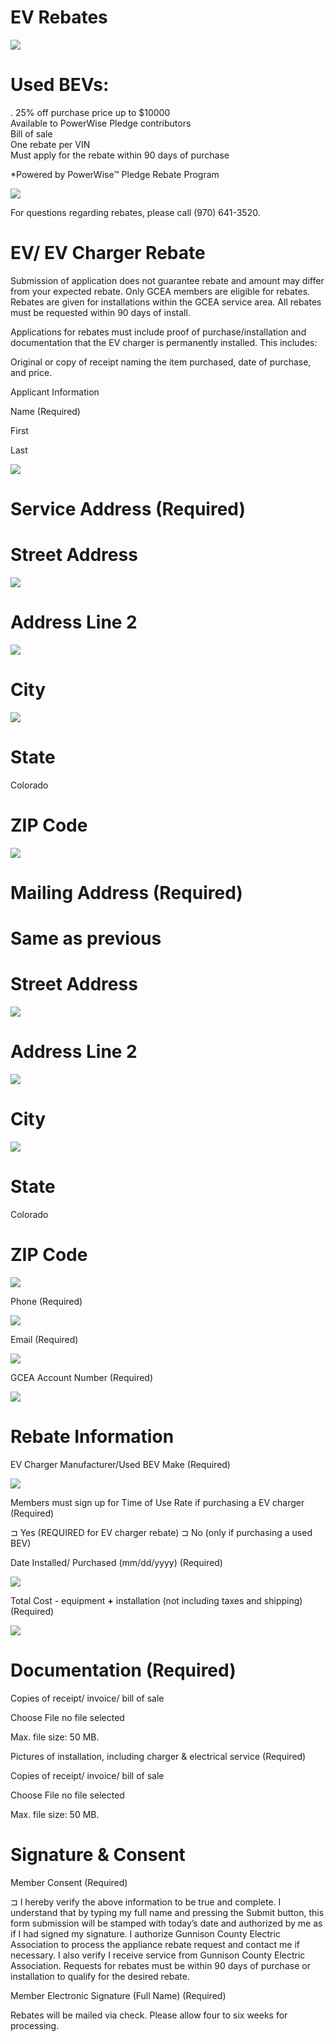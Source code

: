 # EV Rebates  

![](images/31c3d6adac7b63b8877f47abad4a2b66d2c337a50000c439142f191d69b26161.jpg)  

# Used BEVs:  

. $25\%$ off purchase price up to $\$10000$   
Available to PowerWise Pledge contributors   
Bill of sale   
One rebate per VIN   
Must apply for the rebate within 90 days of purchase  

\*Powered by PowerWise™ Pledge Rebate Program  

![](images/bb36565b9c007380642c9863f2aa8fe447a09a97f40c3b6df6eb963c0c634a97.jpg)  

For questions regarding rebates, please call (970) 641-3520.  

# EV/ EV Charger Rebate  

Submission of application does not guarantee rebate and amount may differ from your expected rebate. Only GCEA members are eligible for rebates. Rebates are given for installations within the GCEA service area. All rebates must be requested within 90 days of install.  

Applications for rebates must include proof of purchase/installation and documentation that the EV charger is permanently installed. This includes:  

Original or copy of receipt naming the item purchased, date of purchase, and price.  

Applicant Information  

Name (Required)  

First  

Last  

![](images/f3c746d3b4d2dc1514ca7776dd2962181ea8dd0000e6e18c0f8e8741db7c7f60.jpg)  

# Service Address (Required)  

# Street Address  

![](images/145841670e01f0ce4b214dddffe7197cab95e0acb763ea31a27bd8568fc40a96.jpg)  

# Address Line 2  

![](images/7f8619e8987b03841535d0ba3d8e00bd0394754bf0890fce3b5a98e144c648c0.jpg)  

# City  

![](images/95bacde85feef5e7fefb0ab24737ab6f50bdaa7264969750bbf83691f4278cdc.jpg)  

# State  

Colorado  

# ZIP Code  

![](images/14a4935538e9d59b015f6b199ff6654882f3cdfdc54c25ebdda5736f8815b810.jpg)  

# Mailing Address (Required)  

# Same as previous  

# Street Address  

![](images/c80840ebc8f1a4515444059fc3df3580fedfbdb3ee1c32fec86ef89c44828165.jpg)  

# Address Line 2  

![](images/7787ee308a0f963ebed89bd2dfb2181b126affee7bdc87a1187701cdda08251e.jpg)  

# City  

![](images/c94e7d75eeeb5efc35efc741434a67260cdf7c97d74b14d45fca67a0e2b3a607.jpg)  

# State  

Colorado  

# ZIP Code  

![](images/853ce87ac6aa56703576944577e4a52e201b6bcd3bce74d09378cab461c3dab8.jpg)  

Phone (Required)  

![](images/67872fea522c23212d5306646f5a33c2fd59c46212dc30e13fb3e29469753785.jpg)  

Email (Required)  

![](images/efea3d15f4ffca6805e7ccd432310fffcb4c6f80e9598bfe553f737efc9019d0.jpg)  

GCEA Account Number (Required)  

![](images/ee7b2a295081ae51aaa60f6c4ec696bb9d8f13a1679dbf9b2b86f45065ed19b6.jpg)  

# Rebate Information  

EV Charger Manufacturer/Used BEV Make (Required)  

![](images/6010ed91a0ede7174cc2dc1fb0da8da1f309396bfe5e5a6dee6f623d93940b2b.jpg)  

Members must sign up for Time of Use Rate if purchasing a EV charger (Required)  

$\sqsupset$ Yes (REQUIRED for EV charger rebate) $\sqsupset$ No (only if purchasing a used BEV)  

Date Installed/ Purchased (mm/dd/yyyy) (Required)  

![](images/d899fa9861300f770a0bbaa6e79631bff59e98612ce4bbffce6e5b1db656de27.jpg)  

Total Cost - equipment $\mathbf{+}$ installation (not including taxes and shipping) (Required)  

![](images/21692caa227b555a8a2af19fc612e3396b687c88f031559ff4eb1a2800923e6e.jpg)  

# Documentation (Required)  

Copies of receipt/ invoice/ bill of sale  

Choose File no file selected  

Max. file size: 50 MB.  

Pictures of installation, including charger & electrical service (Required)  

Copies of receipt/ invoice/ bill of sale  

Choose File no file selected  

Max. file size: 50 MB.  

# Signature & Consent  

Member Consent (Required)  

$\sqsupset$ I hereby verify the above information to be true and complete. I understand that by typing my full name and pressing the Submit button, this form submission will be stamped with today’s date and authorized by me as if I had signed my signature. I authorize Gunnison County Electric Association to process the appliance rebate request and contact me if necessary. I also verify I receive service from Gunnison County Electric Association. Requests for rebates must be within 90 days of purchase or installation to qualify for the desired rebate.  

Member Electronic Signature (Full Name) (Required)  

Rebates will be mailed via check. Please allow four to six weeks for processing.  